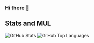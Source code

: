 ### Hi there 👋

## Stats and MUL

![GitHub Stats](https://github-readme-stats-l10es.vercel.app/api?username=l10es&count_private=true&show_icons=true&theme=github_dark)
![GitHub Top Languages](https://github-readme-stats-l10es.vercel.app/api/top-langs/?username=l10es&layout=compact&theme=github_dark)

<!-- ## Certifications

<img src="./assets/AWS-Certified-Cloud-Practitioner-certificate.png" width="450" height="350"> -->

<!--
**l10es/l10es** is a ✨ _special_ ✨ repository because its `README.md` (this file) appears on your GitHub profile.

Here are some ideas to get you started:

- 🔭 I’m currently working on ...
- 🌱 I’m currently learning ...
- 👯 I’m looking to collaborate on ...
- 🤔 I’m looking for help with ...
- 💬 Ask me about ...
- 📫 How to reach me: ...
- 😄 Pronouns: ...
- ⚡ Fun fact: ...
-->
